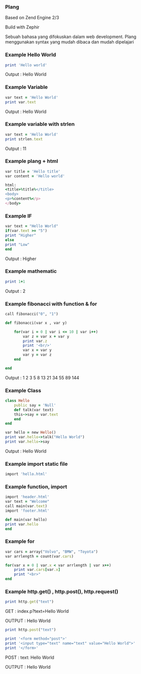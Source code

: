 ### Plang
Based on Zend Engine 2/3

Build with Zephir

Sebuah bahasa yang difokuskan dalam web development. Plang menggunakan syntax yang mudah dibaca dan mudah dipelajari

### Example Hello World
```ruby
print 'Hello world'
```
Output : Hello World

### Example Variable

```ruby
var text = 'Hello World'
print var.text
```
Output : Hello World

### Example variable with strlen
```ruby
var text = 'Hello World'
print strlen.text
```
Output : 11

### Example plang + html
```ruby
var title = 'Hello title'
var content = 'Hello world'

html:
<title>%title%</title>
<body>
<p>%content%</p>
</body>
```

### Example IF

```ruby
var text = "Hello World"
if(var.text >= "5")
print "Higher"
else
print "Low"
end
```
Output : Higher

### Example mathematic
```ruby
print 1+1
```
Output : 2

### Example fibonacci with function & for

```ruby
call fibonacci("0", "1")

def fibonacci(var x , var y)

    for(var i = 0 | var i <= 10 | var i++)
        var z = var x + var y
        print var.z
        print '<br/>'
        var x = var y    
        var y = var z     
    end

end
```

Output :
1
2
3
5
8
13
21
34
55
89
144

### Example Class
```ruby
class Hello
    public say = 'Null'
    def talk(var text)
    this->say = var.text
    end
end

var hello = new Hello()
print var.hello->talk("Hello World")
print var.hello->say
```
Output : Hello World

### Example import static file
```ruby
import 'hello.html'
```
### Example function, import
```ruby
import 'header.html'
var text = "Welcome"
call main(var.text)
import 'footer.html'

def main(var hello)
print var.hello
end
```
### Example for
```ruby
var cars = array("Volvo", "BMW", "Toyota")
var arrlength = count(var.cars)

for(var x = 0 | var.x < var arrlength | var x++)
    print var.cars[var.x]
    print "<br>"
end
```

### Example http.get() , http.post(), http.request()
```ruby
print http.get("text")
```
GET : index.p?text=Hello World

OUTPUT : Hello World

```ruby
print http.post("text")

print '<form method="post">'
print '<input type="text" name="text" value="Hello World">'
print '</form>'
```
POST : text: Hello World

OUTPUT : Hello World